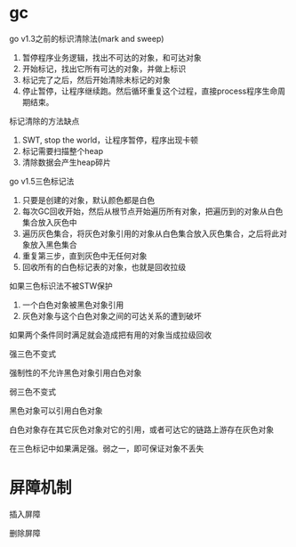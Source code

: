 # gc

go v1.3之前的标识清除法(mark and sweep)

1. 暂停程序业务逻辑，找出不可达的对象，和可达对象
2. 开始标记，找出它所有可达的对象，并做上标识
3. 标记完了之后，然后开始清除未标记的对象
4. 停止暂停，让程序继续跑。然后循环重复这个过程，直接process程序生命周期结束。


标记清除的方法缺点

1. SWT, stop the world，让程序暂停，程序出现卡顿
2. 标记需要扫描整个heap
3. 清除数据会产生heap碎片




go v1.5三色标记法

1. 只要是创建的对象，默认颜色都是白色
2. 每次GC回收开始，然后从根节点开始遍历所有对象，把遍历到的对象从白色集合放入灰色中
3. 遍历灰色集合，将灰色对象引用的对象从白色集合放入灰色集合，之后将此对象放入黑色集合
4. 重复第三步，直到灰色中无任何对象
5. 回收所有的白色标记表的对象，也就是回收拉级


如果三色标识法不被STW保护

1. 一个白色对象被黑色对象引用
2. 灰色对象与这个白色对象之间的可达关系的遭到破坏

如果两个条件同时满足就会造成把有用的对象当成拉级回收




强三色不变式

强制性的不允许黑色对象引用白色对象




弱三色不变式

黑色对象可以引用白色对象

白色对象存在其它灰色对象对它的引用，或者可达它的链路上游存在灰色对象

在三色标记中如果满足强。弱之一，即可保证对象不丢失



# 屏障机制

插⼊屏障



删除屏障